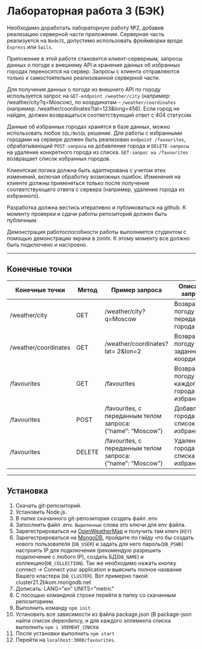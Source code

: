 # Лабораторная работа 3 (БЭК)

Необходимо доработать лабораторную работу №2, добавив реализацию серверной части приложения. Серверная часть реализуется на `NodeJS`, допустимо использовать фреймворки вроде `Express` или `Sails`.

Приложение в этой работе становится клиент-серверным, запросы данных о погоде к внешнему API и хранение данных об избранных городах переносятся на сервер. Запросы с клиента отправляются только к самостоятельно реализованной серверной части.

Для получения данных о погоде из внешнего API по городу используется запрос на `GET-endpoint /weather/city` (например: /weather/city?q=Moscow), по координатам – `/weather/coordinates` (например: /weather/coordinates?lat=123&long=456). Если город не найден, должен возвращаться соответствующий ответ с 404 статусом.

Данные об избранных городах хранятся в базе данных, можно использовать любое `SQL/NoSQL` решение. Для работы с избранными городами на сервере должен быть реализован `endpoint /favourites`, обрабатывающий `POST-запросы` на добавление города и `DELETE-запросы` на удаление конкретного города из списка. `GET-запрос на /favourites` возвращает список избранных городов.

Клиентская логика должна быть адаптирована с учетом этих изменений, включая обработку возможных ошибок. Изменения на клиенте должны применяться только после получения соответствующего ответа с сервера (например, удаление города из избранного).

Разработка должна вестись итеративно и публиковаться на github. К моменту проверки и сдачи работы репозиторий должен быть публичным.

Демонстрация работоспособности работы выполняется студентом с помощью демонстрации экрана в zoom. К этому моменту все должно быть подключено и настроено.
____
## Конечные точки
| Конечные точки | Метод | Пример запроса | Описание запроса | Cтатусы | Описание статуса |
| -------------- | ----- | -------------- | ---------------- | ------- | ---------------- |
| /weather/city  | GET | /weather/city?q=Moscow | Возвращает погоду для переданного города |
| /weather/coordinates  | GET | /weather/coordinates?lat= 2&lon=2 | Возвращает погоду по заданным координатам |
| /favourites | GET | /favourites | Возвращает погоду для каждого города в избранном | Возвращает погоду для каждого города в избранном |
| /favourites | POST | /favourites, с переданным телом запроса:<br>{“name”: “Moscow”} | Добавление города в список избранных |
| /favourites | DELETE | /favourites, с переданным телом запроса:<br>{“name”: “Moscow”} | Удаление города из списка избранных |
____
## Установка
1. Скачать git-репозиторий.
2. Установить Node.js.
3. В папке скачанного git-репозитория создать файл .env
4. Запослнить файл .env. `Выделенные` слова это ключи для env файла. 
  1. Зарегестрироваться на [OpenWeatherMap](https://home.openweathermap.org/users/sign_up) и получить там ключ (`KEY`)
  2. Зарегестрироваться на [MongoDB](https://account.mongodb.com/account/login), пройдите по гайду что бы создать нового пользователя (`DB_USER`) и задать для него пароль(`DB_PSWD`) настроить IP для подключения (рекомендую разрешить подключение с любого IP), создать БД(`DB_NAME`) и коллекцию(`DB_COLLECTION`). Так же необходимо нажать кнопку connect -> Connect your application и выяснить полное название Вашего кластера (`DB_CLUSTER`). Вот примерно такой: cluster21.2bkom.mongodb.net
  3. Дописать: LANG="en" UNITS="metric"
5. С посощью командной строки перейти в папку со скачанным репозиторием.
  1. Выполнить команду `npm init`
  2. Установить все зависимости из файла package.json (В package-json найти список dependency, и для каждого эллемента списка выполнить `npm i ЭЛЕМЕНТ_СПИСКА`
  3. После установки выполнить `npm start`
6. Перейти на `localhost:3000/favourites`.
